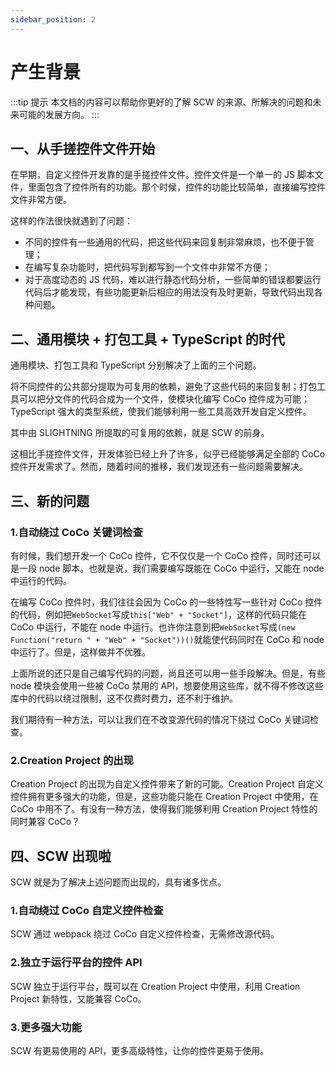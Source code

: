 ```yaml
---
sidebar_position: 2
---
```


# 产生背景

:::tip 提示
本文档的内容可以帮助你更好的了解 SCW 的来源、所解决的问题和未来可能的发展方向。
:::

## 一、从手搓控件文件开始

在早期，自定义控件开发靠的是手搓控件文件。控件文件是一个单一的 JS 脚本文件，里面包含了控件所有的功能。那个时候，控件的功能比较简单，直接编写控件文件非常方便。

这样的作法很快就遇到了问题：
- 不同的控件有一些通用的代码，把这些代码来回复制非常麻烦，也不便于管理；
- 在编写复杂功能时，把代码写到都写到一个文件中非常不方便；
- 对于高度动态的 JS 代码，难以进行静态代码分析，一些简单的错误都要运行代码后才能发现，有些功能更新后相应的用法没有及时更新，导致代码出现各种问题。

## 二、通用模块 + 打包工具 + TypeScript 的时代

通用模块、打包工具和 TypeScript 分别解决了上面的三个问题。

将不同控件的公共部分提取为可复用的依赖，避免了这些代码的来回复制；打包工具可以把分文件的代码合成为一个文件，使模块化编写 CoCo 控件成为可能；TypeScript 强大的类型系统，使我们能够利用一些工具高效开发自定义控件。

其中由 SLIGHTNING 所提取的可复用的依赖，就是 SCW 的前身。

这相比手搓控件文件，开发体验已经上升了许多，似乎已经能够满足全部的 CoCo 控件开发需求了。然而，随着时间的推移，我们发现还有一些问题需要解决。

## 三、新的问题

### 1.自动绕过 CoCo 关键词检查

有时候，我们想开发一个 CoCo 控件，它不仅仅是一个 CoCo 控件，同时还可以是一段 node 脚本。也就是说，我们需要编写既能在 CoCo 中运行，又能在 node 中运行的代码。

在编写 CoCo 控件时，我们往往会因为 CoCo 的一些特性写一些针对 CoCo 控件的代码，例如把`WebSocket`写成`this["Web" + "Socket"]`，这样的代码只能在 CoCo 中运行，不能在 node 中运行。也许你注意到把`WebSocket`写成`(new Function("return " + "Web" + "Socket"))()`就能使代码同时在 CoCo 和 node 中运行了。但是，这样做并不优雅。

上面所说的还只是自己编写代码的问题，尚且还可以用一些手段解决。但是，有些 node 模块会使用一些被 CoCo 禁用的 API，想要使用这些库，就不得不修改这些库中的代码以绕过限制，这不仅费时费力，还不利于维护。

我们期待有一种方法，可以让我们在不改变源代码的情况下绕过 CoCo 关键词检查。

### 2.Creation Project 的出现

Creation Project 的出现为自定义控件带来了新的可能。Creation Project 自定义控件拥有更多强大的功能，但是，这些功能只能在 Creation Project 中使用，在 CoCo 中用不了。有没有一种方法，使得我们能够利用 Creation Project 特性的同时兼容 CoCo？

## 四、SCW 出现啦

SCW 就是为了解决上述问题而出现的，具有诸多优点。

### 1.自动绕过 CoCo 自定义控件检查

SCW 通过 webpack 绕过 CoCo 自定义控件检查，无需修改源代码。

### 2.独立于运行平台的控件 API

SCW 独立于运行平台，既可以在 Creation Project 中使用，利用 Creation Project 新特性，又能兼容 CoCo。

### 3.更多强大功能

SCW 有更易使用的 API，更多高级特性，让你的控件更易于使用。
